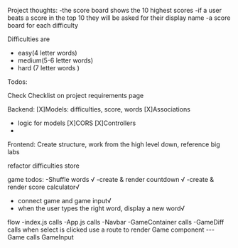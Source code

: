 Project thoughts:
-the score board shows the 10 highest scores
-if a user beats a score in the top 10 they will be asked for their display name
-a score board for each difficulty 



Difficulties are 
- easy(4 letter words)
- medium(5-6 letter words)
- hard (7 letter words )


Todos:

Check Checklist on project requirements page

Backend: 
[X]Models: difficulties, score, words
[X]Associations
- logic for models
[X]CORS
[X]Controllers
- 

Frontend: 
Create structure, work from the high level down, reference big labs

refactor difficulties store

game todos:
-Shuffle words √
-create & render countdown √
-create & render score calculator√ 
- connect game and game input√
- when the user types the right word, display a new word√


flow
-index.js calls
-App.js calls
-Navbar
-GameContainer calls
-GameDiff calls
when select is clicked use a route to render Game component
---Game calls 
GameInput 

